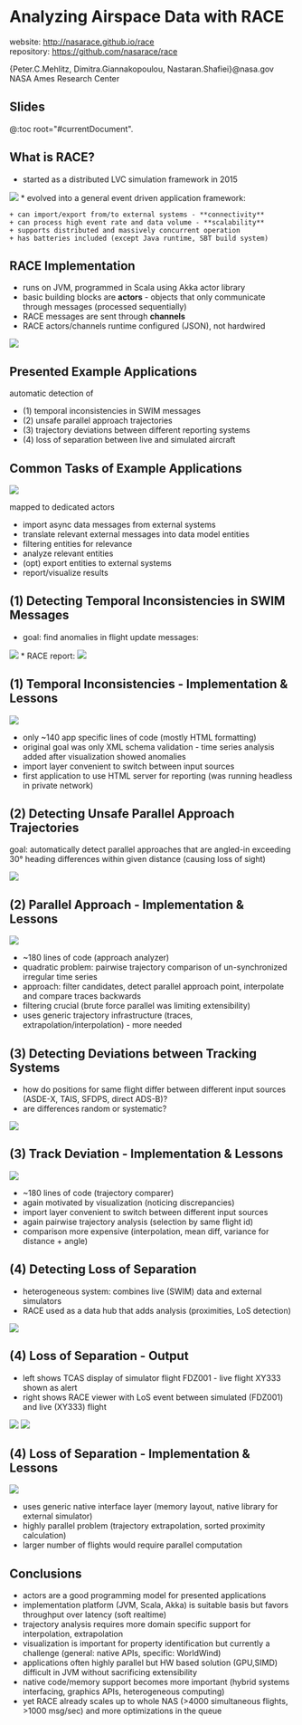 # Analyzing Airspace Data with RACE

website: <http://nasarace.github.io/race><br/>
repository: <https://github.com/nasarace/race><br/>

<p class="author">
{Peter.C.Mehlitz, Dimitra.Giannakopoulou, Nastaran.Shafiei}@nasa.gov<br/>
NASA Ames Research Center
</p>

## Slides
@:toc root="#currentDocument".

## What is RACE?
* started as a distributed LVC simulation framework in 2015
<img src="../images/lvc-sim.svg" class="center scale35">
* evolved into a general event driven application framework:

    + can import/export from/to external systems - **connectivity**
    + can process high event rate and data volume - **scalability**
    + supports distributed and massively concurrent operation
    + has batteries included (except Java runtime, SBT build system)


## RACE Implementation
* runs on JVM, programmed in Scala using Akka actor library
* basic building blocks are **actors** - objects that only communicate through messages (processed
sequentially)
* RACE messages are sent through **channels**
* RACE actors/channels runtime configured (JSON), not hardwired

<img src="../images/race-design.svg" class="center scale50">


## Presented Example Applications
automatic detection of

* (1) temporal inconsistencies in SWIM messages
* (2) unsafe parallel approach trajectories
* (3) trajectory deviations between different reporting systems
* (4) loss of separation between live and simulated aircraft


##  Common Tasks of Example Applications
<img src="../images/app-tasks.svg" class="center scale35">

mapped to dedicated actors

* import async data messages from external systems
* translate relevant external messages into data model entities
* filtering entities for relevance
* analyze relevant entities
* (opt) export entities to external systems
* report/visualize results


## (1) Detecting Temporal Inconsistencies in SWIM Messages
* goal: find anomalies in flight update messages:
<img src="../images/ts-anomalies.svg" class="alignTop scale35">
* RACE report:
<img src="../images/tais-stats-output.png" class="alignTop scale40">


## (1) Temporal Inconsistencies - Implementation & Lessons
<img src="../images/tais-stats-config.svg" class="center scale30">

* only ~140 app specific lines of code (mostly HTML formatting)
* original goal was only XML schema validation - time series analysis added
after visualization showed anomalies
* import layer convenient to switch between input sources
* first application to use HTML server for reporting (was running headless
in private network)


## (2) Detecting Unsafe Parallel Approach Trajectories
goal: automatically detect parallel approaches that are angled-in exceeding 
30° heading differences within given distance (causing loss of sight)

<img src="../images/par-approach-output.png" class="center scale70">


## (2) Parallel Approach - Implementation & Lessons
<img src="../images/par-approach-config.svg" class="center scale40">

* ~180 lines of code (approach analyzer)
* quadratic problem: pairwise trajectory comparison of un-synchronized irregular time series
* approach: filter candidates, detect parallel approach point, interpolate and compare traces backwards 
* filtering crucial (brute force parallel was limiting extensibility)
* uses generic trajectory infrastructure (traces, extrapolation/interpolation) - more needed


## (3) Detecting Deviations between Tracking Systems
* how do positions for same flight differ between different input sources
(ASDE-X, TAIS, SFDPS, direct ADS-B)?
* are differences random or systematic?

<img src="../images/trackdiff-output.png" class="center scale60">


## (3) Track Deviation - Implementation & Lessons
<img src="../images/trackdiff-config.svg" class="center scale45">

* ~180 lines of code (trajectory comparer)
* again motivated by visualization (noticing discrepancies)
* import layer convenient to switch between different input sources
* again pairwise trajectory analysis (selection by same flight id)
* comparison more expensive (interpolation, mean diff, variance for distance + angle)


## (4) Detecting Loss of Separation
* heterogeneous system: combines live (SWIM) data and external simulators
* RACE used as a data hub that adds analysis (proximities, LoS detection) 

<img src="../images/fdz-demo.svg" class="center scale65">


## (4) Loss of Separation - Output
* left shows TCAS display of simulator flight FDZ001 - live flight XY333 shown as alert
* right shows RACE viewer with LoS event between simulated (FDZ001) and live (XY333) flight

<img src="../images/fdz-output-a.png" class="left scale35">
<img src="../images/fdz-output-b.png" class="right scale35">


## (4) Loss of Separation - Implementation & Lessons
<img src="../images/fdz-config.svg" class="center scale50">

* uses generic native interface layer (memory layout, native library for external simulator)
* highly parallel problem (trajectory extrapolation, sorted proximity calculation)
* larger number of flights would require parallel computation 


## Conclusions
* actors are a good programming model for presented applications
* implementation platform (JVM, Scala, Akka) is suitable basis but favors throughput over latency
(soft realtime)
* trajectory analysis requires more domain specific support for interpolation, extrapolation
* visualization is important for property identification but currently a challenge 
(general: native APIs, specific: WorldWind)
* applications often highly parallel but HW based solution (GPU,SIMD) difficult in JVM 
without sacrificing extensibility
* native code/memory support becomes more important (hybrid systems interfacing, graphics APIs, 
heterogeneous computing)
* yet RACE already scales up to whole NAS (>4000 simultaneous flights, >1000 msg/sec) and more
optimizations in the queue 

